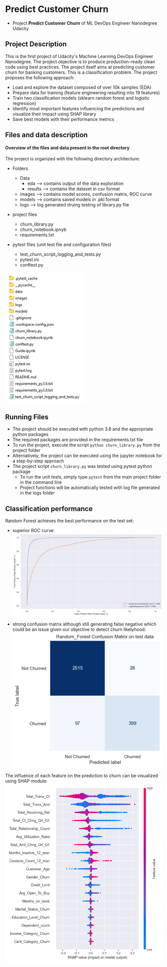 # Predict Customer Churn

- Project **Predict Customer Churn** of ML DevOps Engineer Nanodegree Udacity

## Project Description
This is the first project of Udacity's Machine Learning DevOps Engineer Nanodegree.
The project objective is to produce production-ready clean code using best practices.
The project itself aims at predicting customer churn for banking customers. This is a classification problem.
The project proposes the following approach:
- Load and explore the dataset composed of over 10k samples (EDA)
- Prepare data for training (feature engineering resulting into 19 features)
- Train two classification models (sklearn random forest and logistic regression)
- Identify most important features influencing the predictions and visualize their impact using SHAP library
- Save best models with their performance metrics

## Files and data description
#### Overview of the files and data present in the root directory
The project is organized with the following directory architecture:
- Folders
    - Data      
        - eda       --> contains output of the data exploration
        - results   --> contains the dataset in csv format
    - images        --> contains model scores, confusion matrix, ROC curve
    - models        --> contains saved models in .pkl format
    - logs          --> log generated druing testing of library.py file

- project files 
    - churn_library.py
    - churn_notebook.ipnyb
    - requirements.txt

- pytest files (unit test file and configuration files)
    - test_churn_script_logging_and_tests.py  
    - pytest.ini    
    - conftest.py

![](./data/folder.jpg)


## Running Files
- The project should be executed with python 3.8 and the appropriate python packages
- The required packages are provided in the requirements.txt file
- To run the project, execute the script `python churn_library.py` from the project folder
- Alternatively, the project can be executed using the jupyter notebook for a step-by-step approach
- The project script `churn_library.py` was tested using pytest python package
    - To run the unit tests, simply type `pytest` from the main project folder in the command line
    - Project functions will be automatically tested with log file generated in the logs folder


## Classification performance

Random Forest achieves the best performance on the test set:
- superior ROC curve:
![](./images/results/ROC_curves.png)

- strong confusion matrix although still generating false negative which could be an issue given our objective to detect churn likelyhood:
![](./images/results/Random_Forest_Confusion_Matrix.png)

The influence of each feature on the prediction to churn can be visualized using SHAP module:
![](./images/SHAP/summary_shap.png)

